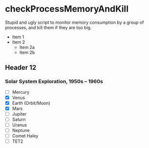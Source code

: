 # checkProcessMemoryAndKill
Stupid and ugly script to monitor memory consumption by a group of processes, and kill them if they are too big.

* Item 1
* Item 2
  * Item 2a
  * Item 2b
  
 ## Header 12

### Solar System Exploration, 1950s – 1960s

- [ ] Mercury
- [x] Venus
- [x] Earth (Orbit/Moon)
- [x] Mars
- [ ] Jupiter
- [ ] Saturn
- [ ] Uranus
- [ ] Neptune
- [ ] Comet Haley
- [ ] TET2 
